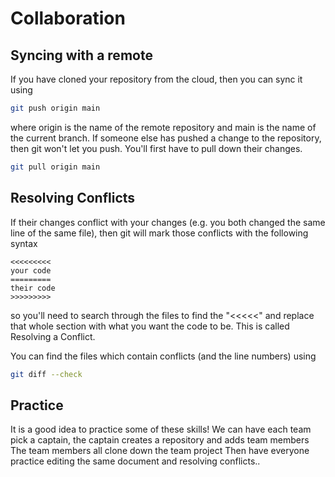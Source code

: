 # Collaboration

## Syncing with a remote
If you have cloned your repository from the cloud, then you can sync it using
``` bash
git push origin main
```
where origin is the name of the remote repository and main is the name of the current branch. If someone else has pushed a change to the repository, then git won't let you push. You'll first have to pull down their changes.
``` bash
git pull origin main
```


## Resolving Conflicts
If their changes conflict with your changes (e.g. you both changed the same line of the same file), then git will mark those conflicts with the following syntax
```
<<<<<<<<<
your code
=========
their code
>>>>>>>>>
```

so  you'll need to search through the files to find the "<<<<<" and replace that whole section with what you want the code to be.  This is called Resolving a Conflict. 

You can find the files which contain conflicts (and the line numbers) using
``` bash
git diff --check
```

## Practice
It is a good idea to practice some of these skills!
We can have each team pick a captain, the captain creates a repository and adds team members
The team members all clone down the team project
Then have everyone practice editing the same document and resolving conflicts..
